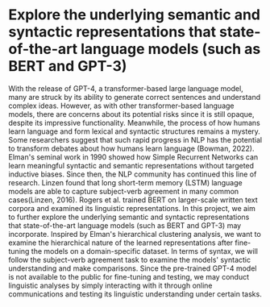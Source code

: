 # Explore the underlying semantic and syntactic representations that state-of-the-art language models (such as BERT and GPT-3)

With the release of GPT-4, a transformer-based large language model, many are struck
by its ability to generate correct sentences and understand complex ideas. However, as
with other transformer-based language models, there are concerns about its potential
risks since it is still opaque, despite its impressive functionality.
Meanwhile, the process of how humans learn language and form lexical and syntactic
structures remains a mystery. Some researchers suggest that such rapid progress in
NLP has the potential to transform debates about how humans learn language
(Bowman, 2022).
Elman's seminal work in 1990 showed how Simple Recurrent Networks can learn
meaningful syntactic and semantic representations without targeted inductive biases.
Since then, the NLP community has continued this line of research. Linzen found that
long short-term memory (LSTM) language models are able to capture subject-verb
agreement in many common cases(Linzen, 2016). Rogers et al. trained BERT on
larger-scale written text corpora and examined its linguistic representations.
In this project, we aim to further explore the underlying semantic and syntactic
representations that state-of-the-art language models (such as BERT and GPT-3) may
incorporate. Inspired by Elman's hierarchical clustering analysis, we want to examine
the hierarchical nature of the learned representations after fine-tuning the models on a
domain-specific dataset. In terms of syntax, we will follow the subject-verb agreement
task to examine the models' syntactic understanding and make comparisons.
Since the pre-trained GPT-4 model is not available to the public for fine-tuning and
testing, we may conduct linguistic analyses by simply interacting with it through online
communications and testing its linguistic understanding under certain tasks.
